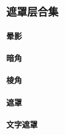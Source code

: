 # 遮罩层合集

## 晕影

<DemoBlock  src="styles/MaskCollection/demo1.vue" demo="styles/MaskCollection/demo1.vue"/>

## 暗角

<DemoBlock  src="styles/MaskCollection/demo2.vue" demo="styles/MaskCollection/demo2.vue"/>

## 棱角

<DemoBlock  src="styles/MaskCollection/demo3.vue" demo="styles/MaskCollection/demo3.vue"/>

## 遮罩

<DemoBlock  src="styles/MaskCollection/demo4.vue" demo="styles/MaskCollection/demo4.vue"/>

## 文字遮罩

<DemoBlock  src="styles/MaskCollection/demo5.vue" demo="styles/MaskCollection/demo5.vue"/>

